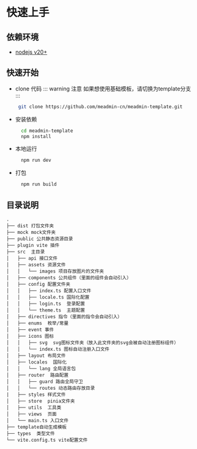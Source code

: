 # 快速上手

## 依赖环境
- [nodejs v20+](https://nodejs.org/en/)

## 快速开始
- clone 代码
    ::: warning 注意
    如果想使用基础模板，请切换为template分支   
    :::
  ``` sh
   git clone https://github.com/meadmin-cn/meadmin-template.git 
  ```
- 安装依赖
  ``` sh
    cd meadmin-template
    npm install
  ```
- 本地运行
  ``` sh
    npm run dev
  ```
- 打包
  ``` sh
    npm run build
  ```

## 目录说明
```
.
├── dist 打包文件夹
├── mock mock文件夹
├── public 公共静态资源目录
├── plugin vite 插件
├── src  主目录
│   ├── api 接口文件
│   ├── assets 资源文件
│   │   └── images 项目存放图片的文件夹
│   ├── components 公共组件（里面的组件会自动引入）
│   ├── config 配置文件夹
│   │   ├── index.ts 配置入口文件
│   │   ├── locale.ts 国际化配置
│   │   ├── login.ts  登录配置
│   │   └── theme.ts  主题配置
│   ├── directives 指令（里面的指令会自动引入）
│   ├── enums  枚举/常量
│   ├── event 事件
│   ├── icons 图标
│   │   ├── svg  svg图标文件夹（放入此文件夹的svg会被自动注册图标组件）
│   │   └── index.ts 图标自动注册入口文件
│   ├── layout 布局文件
│   ├── locales  国际化
│   │   └── lang 全局语言包
│   ├── router  路由配置
│   │   ├── guard 路由全局守卫
│   │   └── routes 动态路由存放目录
|   ├── styles 样式文件 
│   ├── store  pinia文件夹
│   ├── utils  工具类
│   ├── views  页面
│   └── main.ts 入口文件
├── template自动生成模板
├── types  类型文件
└── vite.config.ts vite配置文件
```

